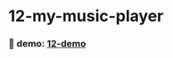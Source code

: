 # 12-my-music-player

### :eyes: demo: [12-demo](https://sincerity628.github.io/back-to-simple/12-my-music-player/index.html)
